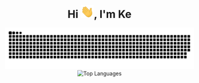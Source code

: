 <div align="center">
<h1 align="center">Hi <img width="35" src="https://github.com/0x1DA9430/0x1DA9430/blob/main/assert/waving.gif">, I'm Ke</h1>
</div>

<div align="center">
  <img  src="https://github.com/0x1DA9430/0x1DA9430/blob/main/assert/grid-snake.svg"
       alt="snake" /></a>
</div>

<div align="center">
  <img src="https://github-readme-stats.vercel.app/api/top-langs/?username=0x1DA9430&layout=compact&theme=auto&langs_count=10" alt="Top Languages" />
</div>

